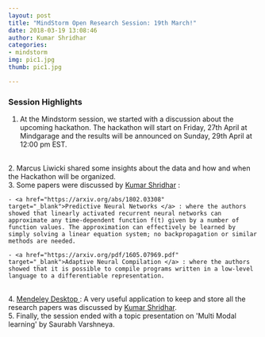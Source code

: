 ```yaml
---
layout: post
title: "MindStorm Open Research Session: 19th March!"
date: 2018-03-19 13:08:46
author: Kumar Shridhar
categories:
- mindstorm
img: pic1.jpg
thumb: pic1.jpg

---
```


### **Session Highlights**

1. At the Mindstorm session, we started with a discussion about the upcoming hackathon. The hackathon will start on Friday, 27th April at Mindgarage and the results will be announced on Sunday, 29th April at 12:00 pm EST.
<br>
2. Marcus Liwicki shared some insights about the data and how and when the Hackathon will be organized. 
<br>
3. Some papers were discussed by <a href="https://kumar-shridhar.github.io/" target="_blank">Kumar Shridhar</a> :

	- <a href="https://arxiv.org/abs/1802.03308" target="_blank">Predictive Neural Networks </a> : where the authors showed that linearly activated recurrent neural networks can approximate any time-dependent function f(t) given by a number of function values. The approximation can effectively be learned by simply solving a linear equation system; no backpropagation or similar methods are needed. 

	- <a href="https://arxiv.org/pdf/1605.07969.pdf" target="_blank">Adaptive Neural Compilation </a> : where the authors showed that it is possible to compile programs written in a low-level language to a differentiable representation. 
<br>
4. <a href="https://www.mendeley.com/guides/desktop" target="_blank"> Mendeley Desktop </a>: A very useful application to keep and store all the research papers was discussed by <a href="https://kumar-shridhar.github.io/" target="_blank">Kumar Shridhar</a>. 
<br>
5. Finally, the session ended with a topic presentation on 'Multi Modal learning' by Saurabh Varshneya. 




